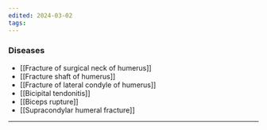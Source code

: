 ```yaml
---
edited: 2024-03-02
tags:
---
```

### Diseases
- [[Fracture of surgical neck of humerus]] 
- [[Fracture shaft of humerus]]
- [[Fracture of lateral condyle of humerus]] 
- [[Bicipital tendonitis]] 
-  [[Biceps rupture]] 
- [[Supracondylar humeral fracture]] 


---
